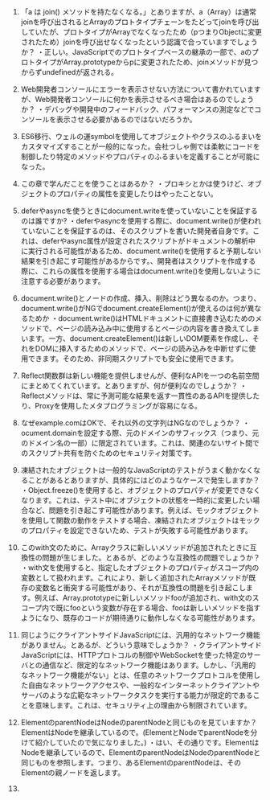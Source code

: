 1.  「a は join() メソッドを持たなくなる。」とありますが、a（Array）は通常joinを呼び出されるとArrayのプロトタイプチェーンをたどってjoinを呼び出していたが、プロトタイプがArrayでなくなったため（pつまりObjectに変更されたため）joinを呼び出せなくなったという認識で合っていますでしょうか？
    ・正しい。JavaScriptでのプロトタイプベースの継承の一部で、aのプロトタイプがArray.prototypeからpに変更されたため、joinメソッドが見つからずundefinedが返される。
2.  Web開発者コンソールにエラーを表示させない方法について書かれていますが、Web開発者コンソールに何かを表示させるべき場合はあるのでしょうか？
    ・デバッグや開発中のフィードバック、パフォーマンスの測定などでコンソールを表示させる必要があるのではないだろうか。

3.  ES6移行、ウェルの運symbolを使用してオブジェクトやクラスのふるまいをカスタマイズすることが一般的になった。会社つしゃ側では柔軟にコードを制御したり特定のメソッドやプロパティのふるまいを定義することが可能になった。

4.  この章で学んだことを使うことはあるか？
    ・プロキシとかは使うけど、オブジェクトのプロパティの属性を変更したりはやったことない。

5.  deferやasyncを使うときにdocument.writeを使っていないことを保証するのは誰ですか?
    ・deferやasyncを使用する際に、document.write()が使われていないことを保証するのは、そのスクリプトを書いた開発者自身です。これは、deferやasync属性が設定されたスクリプトがドキュメントの解析中に実行される可能性があるため、document.write()を使用すると予期しない結果を引き起こす可能性があるからです。、開発者はスクリプトを作成する際に、これらの属性を使用する場合はdocument.write()を使用しないように注意する必要があります。

6.  document.write()とノードの作成、挿入、削除はどう異なるのか。つまり、document.write()がNGでdocument.createElement()が使えるのは何が異なるためか
    ・document.write()はHTMLドキュメントに直接書き込むためのメソッドで、ページの読み込み中に使用するとページの内容を書き換えてしまいます。一方、document.createElement()は新しいDOM要素を作成し、それをDOMに挿入するためのメソッドで、ページの読み込みを中断せずに使用できます。そのため、非同期スクリプトでも安全に使用できます。

7.  Reflect関数群は新しい機能を提供しませんが、便利なAPIを一つの名前空間にまとめてくれています。とありますが、何が便利なのでしょうか？
    ・Reflectメソッドは、常に予測可能な結果を返す一貫性のあるAPIを提供したり、Proxyを使用したメタプログラミングが容易になる。

8.  なぜexample.comはOKで、それ以外の文字列はNGなのでしょうか？
    ・ocument.domainを設定する際、元のドメインのサフィックス（つまり、元のドメイン名の一部）に限定されています。これは、関連のないサイト間でのスクリプト共有を防ぐためのセキュリティ対策です。

9.  凍結されたオブジェクトは一般的なJavaScriptのテストがうまく動かなくなることがあるとありますが、具体的にはどのようなケースで発生しますか？
    ・Object.freeze()を使用すると、オブジェクトのプロパティが変更できなくなります。これは、テスト中にオブジェクトの状態を一時的に変更したい場合など、問題を引き起こす可能性があります。例えば、モックオブジェクトを使用して関数の動作をテストする場合、凍結されたオブジェクトはモックのプロパティを設定できないため、テストが失敗する可能性があります。

10. このwith文のために、Arrayクラスに新しいメソッドが追加されたときに互換性の問題が生じました。とあるが、どのような互換性の問題でしょうか？
    ・with文を使用すると、指定したオブジェクトのプロパティがスコープ内の変数として扱われます。これにより、新しく追加されたArrayメソッドが既存の変数名と衝突する可能性があり、それが互換性の問題を引き起こします。例えば、Array.prototypeに新しいメソッドfooが追加され、with文のスコープ内で既にfooという変数が存在する場合、fooは新しいメソッドを指すようになり、既存のコードが期待通りに動作しなくなる可能性があります。

11. 同じようにクライアントサイドJavaScriptには、汎用的なネットワーク機能がありません。とあるが、どういう意味でしょうか？
    ・クライアントサイドJavaScriptには、HTTPプロトコルの制御やWebSocketを使った特定のサーバとの通信など、限定的なネットワーク機能はあります。しかし、「汎用的なネットワーク機能がない」とは、任意のネットワークプロトコルを使用した自由なネットワークアクセスや、一般的なインターネットクライアントやサーバのような広範なネットワークタスクを実行する能力が限定的であることを意味します。これは、セキュリティ上の理由から制限されています。

12. ElementのparentNodeはNodeのparentNodeと同じものを見ていますか？ElementはNodeを継承しているので。(ElementとNodeでparentNodeを分けて紹介していたので気になりました。)
    ・はい、その通りです。ElementはNodeを継承しているので、ElementのparentNodeはNodeのparentNodeと同じものを参照します。つまり、あるElementのparentNodeは、そのElementの親ノードを返します。

13. <script>要素中のテキストの有用性が理解できませんでした。具体的な使用例をご教示ください。
        簡潔にまとめて答えてください。
    ・<script>要素のtextプロパティを利用する一つの例は、JavaScriptではないデータ（例えばJSON）をHTMLページに埋め込むことです。このデータはページの読み込み時に利用可能で、JavaScriptコードからアクセスできます。例えば、サーバーから送られた初期状態のデータを格納するために使われることがあります。


14. 「JavaScriptはWebのデフォルトで唯一の言語です」と書かれていますが、
    これは特にフロントエンド開発を指しているのでしょうか。
    ・はい、その通りです。「JavaScriptはWebのデフォルトで唯一の言語です」という表現は、特にフロントエンド開発を指しています。ブラウザで実行されるスクリプト言語として、JavaScriptがデフォルトであり、現在ではほぼ唯一の選択肢です。一方、バックエンド開発では、JavaScript（Node.js）だけでなく、Python、Java、C#、Ruby、PHPなど、多くの異なるプログラミング言語が使用されています。これらの言語はサーバーサイドのコードを記述するために使用されます。

15. script要素でdeferやmoduleを使うことを前提とした場合、DOMContentLoadedイベントやloadイベントを使うことはどの程度ありますか。
    ・deferやmoduleを使用すると、スクリプトはHTMLの解析が完了した後、DOMContentLoadedイベントの直前に実行されます。したがって、これらの属性を使用する場合、DOMContentLoadedやloadイベントを使う必要は一般的には少なくなります。
    しかし、これらのイベントは依然として重要です。特に、画像や他のリソースの読み込みを待つ必要がある場合や、非同期にデータをフェッチする場合など、ページの完全な読み込みを確認したい場合にはloadイベントが便利です。
    また、スクリプトがページの特定の部分や動的に追加された要素と対話する必要がある場合、DOMContentLoadedやloadイベントを使って、その要素が利用可能になったことを確認することもあります。
16. 「ブラウザは多くのユーザーイベントに反応します」とありますが、ブラウザの仕様を知らなければ予期しない動作をしてしまうケースがあると思います。
    preventDefault()を使うかどうかの判断をするためには、実際にデバッグしながら確かめるしかないのでしょうか？
    ・イベントのシュルやアプリケーションの要件、ユーザーの李bヴぇん製を高めるために特定イベントのデフォルトの動作をキャンセル必要があったりと要素を考慮に入れて、preventDefault()を使うかどうかを判断したりデバックする必要がある。

17. 「タグ付きテンプレートリテラル」が普通に関数を呼び出す関数と同じ書き方だが、使い方で混乱はしないのでしょうか？(タグ付き関数として使用するようにわかるような記載がある?)、
    ・タグ付きテンプレートリテラルは、バックティック(``)で囲まれたテンプレートリテラルの前に関数名（タグ）を置くことで使用
    この構文は、通常の関数呼び出しとは異なり、テンプレートリテラル内の式（${name}の部分）が先に評価されず、タグ関数にそのまま渡されます。これにより、タグ関数はテンプレートリテラルの処理方法を自由に定義できます。
    したがって、タグ付きテンプレートリテラルと通常の関数呼び出しは、構文が似ているものの、その動作は異なります。

18. integrity属性の使い道のイメージがつかなかった。そもそもjsコードが書き換えられるプロジェクトの管理が問題な気がします。
    ・integrity属性は、Webページが参照する外部リソース（例えば、JavaScriptファイルやCSSファイル）が改ざんされていないことを確認するために使用されます。この属性は、リソースの正確なハッシュ値（通常はSRIハッシュと呼ばれる）を指定します。ブラウザは、リソースをダウンロードした後、その内容からハッシュ値を計算し、integrity属性で指定された値と比較します。これらの値が一致しない場合、ブラウザはリソースの読み込みを拒否します。
    この機能は、CDNなどの信頼できない可能性のあるサーバからリソースを読み込む場合に特に有用です。もしリソースが何らかの理由で改ざんされていた場合でも、integrity属性によりその影響を防ぐことができます。

19. "「pointerdown」「pointermove」「pointerup」イベントはデバイス独立のイベントです"とありますが、基本的にデバイス依存の入力イベントより、独立したものがあればこちらを使っていた方がよさそうに思ったのですが、デバイス依存の方がいいことはありますか？
    ・デバイス依存のイベントを使用する主な理由は、特定のデバイス固有の機能や振る舞いを利用したい場合です。例えば、マルチタッチジェスチャーや特定のマウスボタンのクリックなど、特定のデバイスに特有の操作を扱いたい場合には、デバイス依存のイベントが必要になることがあります。しかし、一般的には、デバイス独立のイベントを使用して、さまざまなデバイスで一貫したユーザ体験を提供することが推奨されます。

20. document.readyStateがcompleteとなった後に動的な動きなどでDOMが追加された場合、解析完了後なので追加されたDOMの操作はできませんか？
    ・いいえ、その理解は正確ではありません。document.readyStateがcompleteになった後でも、JavaScriptを使用してDOMを動的に追加、削除、または変更することは可能です。document.readyStateのcompleteは、初期のHTMLドキュメントの読み込みと解析が完了したことを示すだけで、その後のDOM操作を制限するものではありません。したがって、ページの読み込み後にDOMが動的に追加された場合でも、そのDOM要素は操作できます。

21. 同一オリジンポリシーをどのように設定(変更)するのかのイメージがわかないのですが、JS上で何か設定するものなのでしょうか？　また、「document.domainに設定できない値」はどこで決められているのでしょうか？
    ・同一オリジンポリシーはブラウザのセキュリティポリシーで、JavaScriptから直接設定するものではありません。しかし、JavaScriptのdocument.domainプロパティを使って、同一主要ドメイン内の異なるサブドメイン間での通信を許可することができます。
    document.domainに設定できる値は、元のページのフルドメイン名のサフィックス（後半部分）に限定されています。これはブラウザの実装によって決定されています。例えば、www.example.comのページでは、document.domainをexample.comに設定できますが、comやwww.exampleなどには設定できません。
